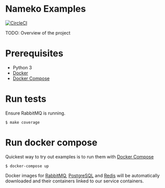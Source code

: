 # Nameko Examples

[![CircleCI](https://circleci.com/gh/nameko/nameko-examples/tree/orders.svg?style=svg)](https://circleci.com/gh/nameko/nameko-examples/tree/orders)

TODO: Overview of the project

# Prerequisites

* Python 3
* [Docker](https://www.docker.com/)
* [Docker Compose](https://docs.docker.com/compose/)

# Run tests

Ensure RabbitMQ is running.

`$ make coverage`

# Run docker compose

Quickest way to try out examples is to run them with [Docker Compose](https://docs.docker.com/compose/)

`$ docker-compose up`

Docker images for [RabbitMQ](https://hub.docker.com/_/rabbitmq/), [PostgreSQL](https://hub.docker.com/_/postgres/) and [Redis](https://hub.docker.com/_/redis/) will be automatically downloaded and their containers linked to our service containers.
